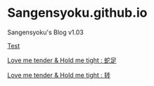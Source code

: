 # Sangensyoku.github.io
Sangensyoku's Blog v1.03

[Test](/TranslatingPractice/test.md)

[Love me tender & Hold me tight : 蛇足](/TranslatingPractice/LMT_HMT_2.5.html)

[Love me tender & Hold me tight : 转](/TranslatingPractice/LMT_HMT_3.html)

